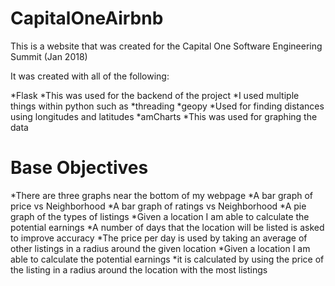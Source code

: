 # CapitalOneAirbnb
This is a website that was created for the Capital One Software Engineering Summit (Jan 2018)

It was created with all of the following:

*Flask
  *This was used for the backend of the project
  *I used multiple things within python such as 
    *threading
    *geopy
      *Used for finding distances using longitudes and latitudes 
*amCharts
  *This was used for graphing the data
  
# Base Objectives 

*There are three graphs near the bottom of my webpage
  *A bar graph of price vs Neighborhood
  *A bar graph of ratings vs Neighborhood
  *A pie graph of the types of listings
*Given a location I am able to calculate the potential earnings
  *A number of days that the location will be listed is asked to improve accuracy
  *The price per day is used by taking an average of other listings in a radius around the given location
*Given a location I am able to calculate the potential earnings
  *it is calculated by using the price of the listing in a radius around the location with the most listings
